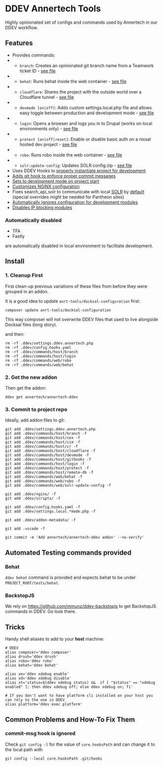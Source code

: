 # DDEV Annertech Tools

Highly opinionated set of configs and commands used by Annertech in our DDEV workflow.

## Features

- Provides commands:
- - `branch`: Creates an opinionated git branch name from a Teamwork ticket ID - [see file](commands/host/branch)
- - `behat`: Runs behat inside the web container - [see file](commands/web/behat)
- - `cloudflare`: Shares the project with the outside world over a Cloudflare tunnel - [see file](commands/host/cloudflare)
- - `devmode [on|off]`: Adds custom settings.local.php file and allows easy toggle between production and development mode - [see file](commands/host/devmode)
- - `login`: Opens a browser and logs you in to Drupal (works on local environments only) - [see file](commands/host/login)
- - `protect [on|off|reset]`: Enable or disable basic auth on a nixsal hosted dev project - [see file](commands/host/protect)
- - `robo`: Runs robo inside the web container - [see file](commands/web/robo)
- - `solr:update-config`: Updates SOLR config.zip - [see file](commands/web/solr-update-config)
- Uses DDEV Hooks to [properly instantiate project for development](config.hooks.yaml)
- [Adds git hook to enforce proper commit messages](scripts/git-hooks/commit-msg)
- [Sets to development mode on project start](config.hooks.yaml#L3)
- [Customizes NGINX configuration](nginx)
- Fixes search_api_solr to communicate with local [SOLR](ddev/ddev-drupal-solr) by [default](settings.local.devmode.php#L21) (special overrides might be needed for Pantheon sites)
- [Automatically ignores configuration for development modules](settings.local.devmode.php#L170)
- [Disables IP blocking modules](settings.local.devmode.php#L16)

### Automatically disabled

- TFA
- Fastly

are automatically disabled in local environment to facilitate development.

## Install

### 1. Cleanup First

First clean-up previous variations of these files from before they were grouped in an addon.

It is a good idea to update `anrt-tools/docksal-configuration` first:
```
composer update anrt-tools/docksal-configuration
```
This way composer will not overwrite DDEV files that used to live alongside Docksal files (long story).

and then:

```
rm -rf .ddev/settings.ddev.annertech.php
rm -rf .ddev/config.hooks.yaml
rm -rf .ddev/commands/host/branch
rm -rf .ddev/commands/host/login
rm -rf .ddev/commands/web/robo
rm -rf .ddev/commands/web/behat
```

### 2. Get the new addon

Then get the addon:
```
ddev get annertech/annertech-ddev
```

### 3. Commit to project repo

Ideally, add addon files to git:
```
git add .ddev/settings.ddev.annertech.php
git add .ddev/commands/host/branch -f
git add .ddev/commands/host/cex -f
git add .ddev/commands/host/cim -f
git add .ddev/commands/host/cr -f
git add .ddev/commands/host/cloudflare -f
git add .ddev/commands/host/devmode -f
git add .ddev/commands/host/githooks -f
git add .ddev/commands/host/login -f
git add .ddev/commands/host/protect -f
git add .ddev/commands/host/remote-db -f
git add .ddev/commands/web/behat -f
git add .ddev/commands/web/robo -f
git add .ddev/commands/web/solr-update-config -f

git add .ddev/nginx/ -f
git add .ddev/scripts/ -f

git add .ddev/config.hooks.yaml -f
git add .ddev/settings.local.*mode.php -f

git add .ddev/addon-metadata/ -f

git add .vscode -f
```

```
git commit -m 'Add annertech/annertech-ddev addon' --no-verify'
```

## Automated Testing commands provided

### Behat

`ddev behat` command is provided and expects behat to be under `PROJECT_ROOT/tests/behat`.

### BackstopJS

We rely on https://github.com/mmunz/ddev-backstopjs to get BackstopJS commands in DDEV. Go look there.

## Tricks

Handy shell aliases to add to your **host** machine:
```
# DDEV
alias composer='ddev composer'
alias drush='ddev drush'
alias robo='ddev robo'
alias behat='ddev behat'

alias xe='ddev xdebug enable'
alias xd='ddev xdebug disable'
alias xt='status=$(ddev xdebug status) &&  if [ "$status" == "xdebug enabled" ]; then ddev xdebug off; else ddev xdebug on; fi' 

# If you don't want to have platform cli installed on your host you can rely to the one in DDEV
alias platform='ddev exec platform'
```

## Common Problems and How-To Fix Them

### commit-msg hook is ignored

Check `git config -l` for the value of `core.hooksPath` and can change it to the local path with

```
git config --local core.hooksPath .git/hooks
```
